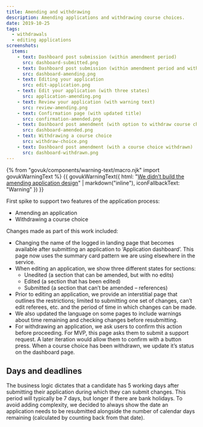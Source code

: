 ```yaml
---
title: Amending and withdrawing
description: Amending applications and withdrawing course choices.
date: 2019-10-25
tags:
  - withdrawals
  - editing applications
screenshots:
  items:
    - text: Dashboard post submission (within amendment period)
      src: dashboard-submitted.png
    - text: Dashboard post submission (within amendment period and with pending changes)
      src: dashboard-amending.png
    - text: Editing your application
      src: edit-application.png
    - text: Edit your application (with three states)
      src: application-amending.png
    - text: Review your application (with warning text)
      src: review-amending.png
    - text: Confirmation page (with updated title)
      src: confirmation-amended.png
    - text: Dashboard post amendment (with option to withdraw course choices)
      src: dashboard-amended.png
    - text: Withdrawing a course choice
      src: withdraw-choice.png
    - text: Dashboard post amendment (with a course choice withdrawn)
      src: dashboard-withdrawn.png
---
```


{% from "govuk/components/warning-text/macro.njk" import govukWarningText %}
{{ govukWarningText({
  html: "[We didn’t build the amending application design](/apply-for-teacher-training/amending-mvp)" | markdown("inline"),
  iconFallbackText: "Warning"
}) }}

First spike to support two features of the application process:

* Amending an application
* Withdrawing a course choice

Changes made as part of this work included:

* Changing the name of the logged in landing page that becomes available after submitting an application to ‘Application dashboard’. This page now uses the summary card pattern we are using elsewhere in the service.
* When editing an application, we show three different states for sections:
  * Unedited (a section that can be amended, but with no edits)
  * Edited (a section that has been edited)
  * Submitted (a section that can’t be amended – references)
* Prior to editing an application, we provide an interstitial page that outlines the restrictions; limited to submitting one set of changes, can’t edit referees, etc. and the period of time in which changes can be made.
* We also updated the language on some pages to include warnings about time remaining and checking changes before resubmitting.
* For withdrawing an application, we ask users to confirm this action before proceeding. For MVP, this page asks them to submit a support request. A later iteration would allow them to confirm with a button press. When a course choice has been withdrawn, we update it’s status on the dashboard page.

## Days and deadlines

The business logic dictates that a candidate has 5 working days after submitting their application during which they can submit changes. This period will typically be 7 days, but longer if there are bank holidays. To avoid adding complexity, we decided to always show the date an application needs to be resubmitted alongside the number of calendar days remaining (calculated by counting back from that date).
